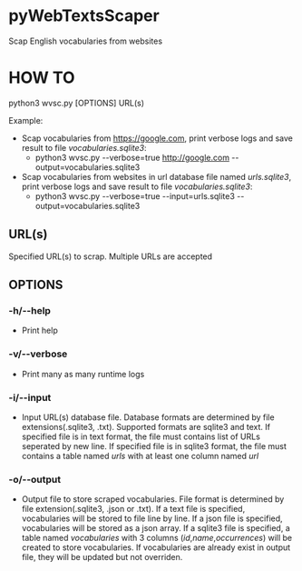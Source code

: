 # pyWebTextsScaper
Scap English vocabularies from websites

# HOW TO
python3 wvsc.py [OPTIONS] URL(s)

Example:
- Scap vocabularies from https://google.com, print verbose logs and save result to file  *vocabularies.sqlite3*:
  - python3 wvsc.py --verbose=true http://google.com --output=vocabularies.sqlite3
- Scap vocabularies from websites in url database file named *urls.sqlite3*, print verbose logs and save result to file *vocabularies.sqlite3*:
  - python3 wvsc.py --verbose=true --input=urls.sqlite3 --output=vocabularies.sqlite3

## URL(s)
  Specified URL(s) to scrap. Multiple URLs are accepted

## OPTIONS
### -h/--help
  - Print help

### -v/--verbose
  - Print many as many runtime logs

### -i/--input
  - Input URL(s) database file. Database formats are determined by file extensions(.sqlite3, .txt). Supported formats are sqlite3 and text. If specified file is in text format, the file must contains list of URLs seperated by new line. If specified file is in sqlite3 format, the file must contains a table named *urls* with at least one column named *url*

### -o/--output
  - Output file to store scraped vocabularies. File format is determined by file extension(.sqlite3, .json or .txt). If a text file is specified, vocabularies will be stored to file line by line. If a json file is specified, vocabularies will be stored as a json array. If a sqlite3 file is specified, a table named *vocabularies* with 3 columns (*id*,*name*,*occurrences*) will be created to store vocabularies. If vocabularies are already exist in output file, they will be updated but not overriden.